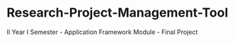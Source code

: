 # Research-Project-Management-Tool
II Year I Semester - Application Framework Module - Final Project
